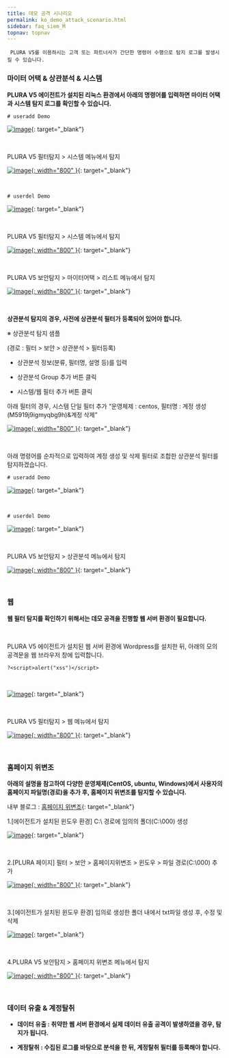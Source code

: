 ```yaml
---
title: 데모 공격 시나리오 
permalink: ko_demo_attack_scenario.html
sidebar: faq_siem_M
topnav: topnav
---
```


     PLURA V5를 이용하시는 고객 또는 파트너사가 간단한 명령어 수행으로 탐지 로그를 발생시킬 수 있습니다.

### 마이터 어택 & 상관분석 & 시스템

**PLURA V5 에이전트가 설치된 리눅스 환경에서 아래의 명령어를 입력하면 마이터 어택과 시스템 탐지 로그를 확인할 수 있습니다.**

``# useradd Demo``

[![image](/docs/images/Additianal/demoattack/01.png)](/docs/images/Additianal/demoattack/01.png){: target="_blank"}

<br />

PLURA V5 필터탐지 > 시스템 메뉴에서 탐지

[![image](/docs/images/Additianal/demoattack/02.png){: width="800" }](/docs/images/Additianal/demoattack/02.png){: target="_blank"}

<br />

``# userdel Demo``

[![image](/docs/images/Additianal/demoattack/03.png)](/docs/images/Additianal/demoattack/03.png){: target="_blank"}

<br />

PLURA V5 필터탐지 > 시스템 메뉴에서 탐지

[![image](/docs/images/Additianal/demoattack/04.png){: width="800" }](/docs/images/Additianal/demoattack/04.png){: target="_blank"}

<br />

PLURA V5 보안탐지 > 마이터어택 > 리스트 메뉴에서 탐지

[![image](/docs/images/Additianal/demoattack/05.png){: width="800" }](/docs/images/Additianal/demoattack/05.png){: target="_blank"}

<br />

**상관분석 탐지의 경우, 사전에 상관분석 필터가 등록되어 있어야 합니다.**

※ 상관분석 탐지 샘플

(경로 : 필터 > 보안 > 상관분석 > 필터등록)

- 상관분석 정보(분류, 필터명, 설명 등)를 입력

- 상관분석 Group 추가 버튼 클릭

- 시스템/웹 필터 추가 버튼 클릭

아래 필터의 경우, 시스템 단일 필터 추가 “운영체제 : centos, 필터명 : 계정 생성(M5919j9igmyqbg9h)&계정 삭제”

[![image](/docs/images/Additianal/demoattack/06.png){: width="800" }](/docs/images/Additianal/demoattack/06.png){: target="_blank"}

<br />

아래 명령어를 순차적으로 입력하여 계정 생성 및 삭제 필터로 조합한 상관분석 필터를 탐지하겠습니다.

``# useradd Demo``

[![image](/docs/images/Additianal/demoattack/07.png)](/docs/images/Additianal/demoattack/07.png){: target="_blank"}

<br />

``# userdel Demo``

[![image](/docs/images/Additianal/demoattack/08.png)](/docs/images/Additianal/demoattack/08.png){: target="_blank"}

<br />

PLURA V5 보안탐지 > 상관분석 메뉴에서 탐지

[![image](/docs/images/Additianal/demoattack/09.png){: width="800" }](/docs/images/Additianal/demoattack/09.png){: target="_blank"}

<br /> 

### 웹

**웹 필터 탐지를 확인하기 위해서는 데모 공격을 진행할 웹 서버 환경이 필요합니다.**

<br />

PLURA V5 에이전트가 설치된 웹 서버 환경에 Wordpress를 설치한 뒤, 아래의 모의 공격문을 웹 브라우저 창에 입력합니다.

``?<script>alert("xss")</script>``

<br />

[![image](/docs/images/Additianal/demoattack/10.png)](/docs/images/Additianal/demoattack/10.png){: target="_blank"}

<br />

PLURA V5 필터탐지 > 웹 메뉴에서 탐지

[![image](/docs/images/Additianal/demoattack/11.png){: width="800" }](/docs/images/Additianal/demoattack/11.png){: target="_blank"}

<br /> 

### 홈페이지 위변조

**아래의 설명을 참고하여 다양한 운영체제(CentOS, ubuntu, Windows)에서 사용자의 홈페이지 파일명(경로)을 추가 후, 홈페이지 위변조를 탐지할 수 있습니다.**

내부 블로그 : [홈페이지 위변조](https://qubitsec.github.io/ko_s_f_h_forgery.html){: target="_blank"}

1.[에이전트가 설치된 윈도우 환경] C:\ 경로에 임의의 폴더(C:\000) 생성
  
[![image](/docs/images/Additianal/demoattack/12.png)](/docs/images/Additianal/demoattack/12.png){: target="_blank"}

<br />

2.[PLURA 페이지] 필터 > 보안 > 홈페이지위변조 > 윈도우 > 파일 경로(C:\000) 추가
  
[![image](/docs/images/Additianal/demoattack/13.png){: width="800" }](/docs/images/Additianal/demoattack/13.png){: target="_blank"}

<br />

3.[에이전트가 설치된 윈도우 환경] 임의로 생성한 폴더 내에서 txt파일 생성 후, 수정 및 삭제
  
[![image](/docs/images/Additianal/demoattack/14.png)](/docs/images/Additianal/demoattack/14.png){: target="_blank"}

<br />

4.PLURA V5 보안탐지 > 홈페이지 위변조 메뉴에서 탐지
  
[![image](/docs/images/Additianal/demoattack/15.png){: width="800" }](/docs/images/Additianal/demoattack/15.png){: target="_blank"}

<br />

### 데이터 유출 & 계정탈취

- **데이터 유출 : 취약한 웹 서버 환경에서 실제 데이터 유출 공격이 발생하였을 경우, 탐지가 됩니다.**

- **계정탈취 : 수집된 로그를 바탕으로 분석을 한 뒤, 계정탈취 필터를 등록해야 합니다.**

